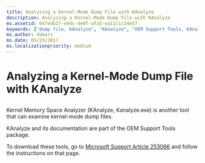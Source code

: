 ```yaml
---
title: Analyzing a Kernel-Mode Dump File with KAnalyze
description: Analyzing a Kernel-Mode Dump File with KAnalyze
ms.assetid: 647edb27-e9dc-4e6f-afa5-ea11c1c24e57
keywords: ["dump file, KAnalyze", "KAnalyze", "OEM Support Tools, KAnalyze"]
ms.author: domars
ms.date: 05/23/2017
ms.localizationpriority: medium
---
```


# Analyzing a Kernel-Mode Dump File with KAnalyze


## <span id="ddk_analyzing_a_kernel_mode_dump_file_with_kanalyze_dbg"></span><span id="DDK_ANALYZING_A_KERNEL_MODE_DUMP_FILE_WITH_KANALYZE_DBG"></span>


Kernel Memory Space Analyzer (KAnalyze, Kanalyze.exe) is another tool that can examine kernel-mode dump files.

KAnalyze and its documentation are part of the OEM Support Tools package.

To download these tools, go to [Microsoft Support Article 253066](https://go.microsoft.com/fwlink/p/?linkid=241339) and follow the instructions on that page.

 

 





